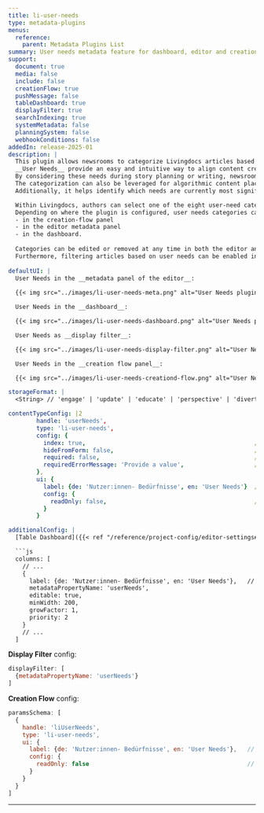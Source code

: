 ```yaml
---
title: li-user-needs
type: metadata-plugins
menus:
  reference:
    parent: Metadata Plugins List
summary: User needs metadata feature for dashboard, editor and creation-flow.
support:
  document: true
  media: false
  include: false
  creationFlow: true
  pushMessage: false
  tableDashboard: true
  displayFilter: true
  searchIndexing: true
  systemMetadata: false
  planningSystem: false
  webhookConditions: false
addedIn: release-2025-01
description: |
  This plugin allows newsrooms to categorize Livingdocs articles based on the [*User Needs Model 2.0*](https://smartocto.com/blog/explaining-user-needs).
  __User Needs__ provide an easy and intuitive way to align content creation with audience-focused goals.  
  By considering these needs during story planning or writing, newsrooms can create articles that better resonate with their audiences, leading to increased interaction and engagement.  
  The categorization can also be leveraged for algorithmic content placement on pages, ensuring articles are delivered more effectively and with greater relevance.
  Additionally, it helps identify which needs are currently most significant to users, providing actionable insights for editorial strategy.

  Within Livingdocs, authors can select one of the eight user-need categories for their articles. 
  Depending on where the plugin is configured, user needs categories can be selected
  - in the creation-flow panel
  - in the editor metadata panel
  - in the dashboard.
  
  Categories can be edited or removed at any time in both the editor and the dashboard.
  Furthermore, filtering articles based on user needs can be enabled in the dashboard, helping teams streamline content discovery and analysis.
 
defaultUI: |
  User Needs in the __metadata panel of the editor__: 
  
  {{< img src="../images/li-user-needs-meta.png" alt="User Needs plugin in the metadata form" >}}

  User Needs in the __dashboard__: 

  {{< img src="../images/li-user-needs-dashboard.png" alt="User Needs plugin in the Table Dashboard"  width="300">}}

  User Needs as __display filter__:

  {{< img src="../images/li-user-needs-display-filter.png" alt="User Needs plugin as Display Filter" width="400">}}

  User Needs in the __creation flow panel__:

  {{< img src="../images/li-user-needs-creationd-flow.png" alt="User Needs plugin in Creation Flow" >}}

storageFormat: |
  <String> // 'engage' | 'update' | 'educate' | 'perspective' | 'divert' | 'inspire' | 'connect' | 'help'

contentTypeConfig: |2
        handle: 'userNeeds',
        type: 'li-user-needs',
        config: {
          index: true,                                                // optional, default: false
          hideFromForm: false,                                        // optional, default: false
          required: false,                                            // optional, default: false
          requiredErrorMessage: 'Provide a value',                    // optional
        },
        ui: {
          label: {de: 'Nutzer:innen- Bedürfnisse', en: 'User Needs'}  // optional, can also be string
          config: {
            readOnly: false,                                          // optional, default: false
          }
        }

additionalConfig: |
  [Table Dashboard]({{< ref "/reference/project-config/editor-settings#example-table-dashboard" >}}) config:

  ```js
  columns: [
    // ...
    {
      label: {de: 'Nutzer:innen- Bedürfnisse', en: 'User Needs'},   // can also be a string
      metadataPropertyName: 'userNeeds',
      editable: true,
      minWidth: 200,
      growFactor: 1,
      priority: 2
    }
    // ...
  ]
  ```
  **Display Filter** config: 

  ```js
  displayFilter: [
    {metadataPropertyName: 'userNeeds'}
  ]
  ```

  **Creation Flow** config: 

  ```js
  paramsSchema: [
    {
      handle: 'liUserNeeds',
      type: 'li-user-needs',
      ui: {
        label: {de: 'Nutzer:innen- Bedürfnisse', en: 'User Needs'},   // optional, can also be a string
        config: {
          readOnly: false                                             // optional, default: false
        }                                     
      }
    }
  ]
  ```
---
```


